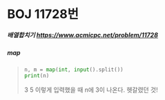 # BOJ 11728번

#####  배열합치기 https://www.acmicpc.net/problem/11728 



##### map

>```python
>n, m = map(int, input().split())
>print(n)
>```
>
>3 5 이렇게 입력했을 때 n에 3이 나온다. 헷갈렸던 것!



